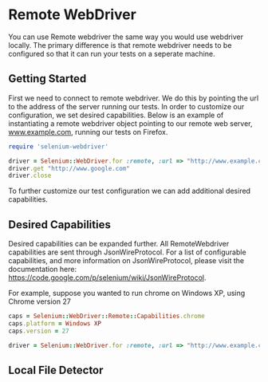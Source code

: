Remote WebDriver
================

You can use Remote webdriver the same way you would use webdriver locally. The primary difference is that
remote webdriver needs to be configured so that it can run your tests on a seperate machine.


Getting Started
---------------

First we need to connect to remote webdriver. We do this by pointing the url to the address of the 
server running our tests. In order to customize our configuration, we set desired capabilities.
Below is an example of instantiating a remote webdriver object pointing to our remote web server, 
www.example.com, running our tests on Firefox.


```ruby
require 'selenium-webdriver'

driver = Selenium::WebDriver.for :remote, :url => "http://www.example.com", :desired_capabilities => :firefox
driver.get "http://www.google.com"
driver.close
```

To further customize our test configuration we can add additional desired capabilities.


Desired Capabilities
--------------------

Desired capabilities can be expanded further. All RemoteWebdriver capabilities are sent through 
JsonWireProtocol. For a list of configurable capabilities, and more information on JsonWireProtocol,
please visit the documentation here: https://code.google.com/p/selenium/wiki/JsonWireProtocol.

For example, suppose you wanted to run chrome on Windows XP, using Chrome version 27
   
```ruby
caps = Selenium::WebDriver::Remote::Capabilities.chrome
caps.platform = Windows XP
caps.version = 27

driver = Selenium::WebDriver.for :remote, :url => "http://www.example.com", :desired_capabilities => caps
```

Local File Detector
-------------------
<!-- #codeExamples -->
